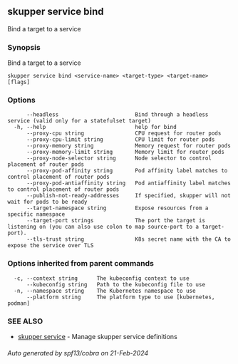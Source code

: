 ## skupper service bind

Bind a target to a service

### Synopsis

Bind a target to a service

```
skupper service bind <service-name> <target-type> <target-name> [flags]
```

### Options

```
      --headless                        Bind through a headless service (valid only for a statefulset target)
  -h, --help                            help for bind
      --proxy-cpu string                CPU request for router pods
      --proxy-cpu-limit string          CPU limit for router pods
      --proxy-memory string             Memory request for router pods
      --proxy-memory-limit string       Memory limit for router pods
      --proxy-node-selector string      Node selector to control placement of router pods
      --proxy-pod-affinity string       Pod affinity label matches to control placement of router pods
      --proxy-pod-antiaffinity string   Pod antiaffinity label matches to control placement of router pods
      --publish-not-ready-addresses     If specified, skupper will not wait for pods to be ready
      --target-namespace string         Expose resources from a specific namespace
      --target-port strings             The port the target is listening on (you can also use colon to map source-port to a target-port).
      --tls-trust string                K8s secret name with the CA to expose the service over TLS
```

### Options inherited from parent commands

```
  -c, --context string      The kubeconfig context to use
      --kubeconfig string   Path to the kubeconfig file to use
  -n, --namespace string    The Kubernetes namespace to use
      --platform string     The platform type to use [kubernetes, podman]
```

### SEE ALSO

* [skupper service](skupper_service.md)	 - Manage skupper service definitions

###### Auto generated by spf13/cobra on 21-Feb-2024
